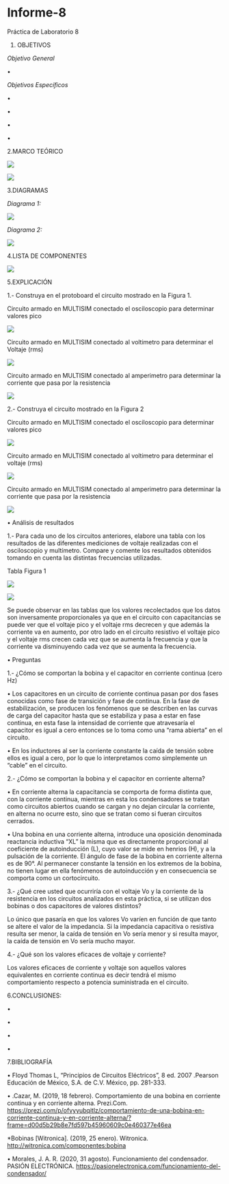 # Informe-8
Práctica de Laboratorio 8

1. OBJETIVOS

_Objetivo General_

•  


_Objetivos Específicos_

• 

• 

• 

• 


2.MARCO TEÓRICO

![](img/marco1.jpg)

![](img/marco2.jpg)

3.DIAGRAMAS

_Diagrama 1:_

![](img/diagrama1.jpg)

_Diagrama 2:_

![](img/diagrama2.jpg)

4.LISTA DE COMPONENTES

![](img/componentes.jpg)

5.EXPLICACIÓN 

1.- Construya en el protoboard el circuito mostrado en la Figura 1.

Circuito  armado en MULTISIM conectado el osciloscopio para determinar valores pico

![](https://github.com/andressanttos/Informe-8/blob/main/img/circuito1.png)

Circuito armado en MULTISIM conectado al voltimetro para determinar el Voltaje (rms)

![](https://github.com/andressanttos/Informe-8/blob/main/img/circuito1.1.png)

Circuito armado en MULTISIM conectado al amperimetro para determinar la corriente que pasa por la resistencia

![](https://github.com/andressanttos/Informe-8/blob/main/img/circuito1.2.png)

2.- Construya el circuito mostrado en la Figura 2

Circuito armado en MULTISIM conectado el osciloscopio para determinar valores pico

![](https://github.com/andressanttos/Informe-8/blob/main/img/circuito2.png)

Circuito armado en MULTISIM conectado al voltimetro para determinar el voltaje (rms)

![](https://github.com/andressanttos/Informe-8/blob/main/img/circuito2.1.png)

Circuito armado en MULTISIM conectado al amperimetro para determinar la corriente que pasa por la resistencia

![](https://github.com/andressanttos/Informe-8/blob/main/img/circuito2.2.png)

•	Análisis de resultados

1.- Para cada uno de los circuitos anteriores, elabore una tabla con los resultados de las
diferentes mediciones de voltaje realizadas con el osciloscopio y multímetro. Compare y
comente los resultados obtenidos tomando en cuenta las distintas frecuencias utilizadas.

Tabla Figura 1

![](https://github.com/andressanttos/Informe-8/blob/main/img/tabla1.png)

![](https://github.com/andressanttos/Informe-8/blob/main/img/tabla2.png)

Se puede observar en las tablas que los valores recolectados que los datos son inversamente proporcionales ya que en el circuito con capacitancias  se puede ver que el voltaje  pico y el voltaje rms decrecen y que además la corriente va en aumento, por otro lado en el circuito resistivo el voltaje pico y el voltaje rms  crecen cada vez que se aumenta la frecuencia  y que la corriente  va disminuyendo cada vez que se aumenta la frecuencia.

•	Preguntas

1.- ¿Cómo se comportan la bobina y el capacitor en corriente continua (cero Hz)

•	Los capacitores en un circuito de corriente continua pasan por dos fases conocidas como fase de transición y fase de continua.  En la fase de estabilización, se producen los fenómenos que se describen en las curvas de carga del capacitor hasta que se estabiliza y pasa a estar en fase continua, en esta fase la intensidad de corriente que atravesaría el capacitor es igual a cero entonces se lo toma como una “rama abierta” en el circuito.

•	En los inductores al ser la corriente constante la caída de tensión sobre ellos es igual a cero, por lo que lo interpretamos como simplemente un “cable” en el circuito.

2.- ¿Cómo se comportan la bobina y el capacitor en corriente alterna?

•	En corriente alterna la capacitancia se comporta de forma distinta que, con la corriente continua, mientras en esta los condensadores se tratan como circuitos abiertos cuando se cargan y no dejan circular la corriente, en alterna no ocurre esto, sino que se tratan como si fueran circuitos cerrados.

•	Una   bobina   en   una   corriente alterna, introduce   una   oposición denominada   reactancia   inductiva “XL” la   misma   que   es directamente   proporcional   al coeficiente   de   autoinducción (L), cuyo valor se mide en henrios (H), y a la pulsación de la corriente. El ángulo   de   fase   de   la   bobina   en corriente alterna es de 90°. Al   permanecer   constante   la tensión   en   los   extremos   de   la bobina, no   tienen   lugar   en   ella fenómenos de autoinducción y en consecuencia   se   comporta   como un cortocircuito. 


3.- ¿Qué cree usted que ocurriría con el voltaje Vo y la corriente de la resistencia en los
circuitos analizados en esta práctica, si se utilizan dos bobinas o dos capacitores de valores
distintos?

Lo único que pasaría en que los valores Vo varíen en función de que tanto se altere el valor de la impedancia.
Si la impedancia capacitiva o resistiva resulta ser menor, la caída de tensión en Vo sería menor y si resulta mayor, la caída de tensión en Vo sería mucho mayor.


4.- ¿Qué son los valores eficaces de voltaje y corriente?

Los valores eficaces de corriente y voltaje son aquellos valores equivalentes en corriente continua es decir tendrá el mismo comportamiento respecto a potencia suministrada en el circuito.

6.CONCLUSIONES:

•	

• 

• 

• 

 
7.BIBLIOGRAFÍA

• Floyd Thomas L, “Principios de Circuitos Eléctricos”, 8 ed. 2007 .Pearson Educación de México, S.A. de C.V. México, pp. 281-333.

• .Cazar, M. (2019, 18 febrero). Comportamiento de una bobina en corriente continua y en corriente alterna. Prezi.Com. https://prezi.com/p/ofvyyubqitlz/comportamiento-de-una-bobina-en-corriente-continua-y-en-corriente-alterna/?frame=d00d5b29b8e7fd597b45960609c0e460377e46ea

*Bobinas [Witronica]. (2019, 25 enero). Witronica. http://witronica.com/componentes:bobina

• Morales, J. A. R. (2020, 31 agosto). Funcionamiento del condensador. PASIÓN ELECTRÓNICA. https://pasionelectronica.com/funcionamiento-del-condensador/

